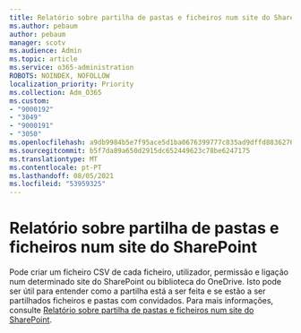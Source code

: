 ```yaml
---
title: Relatório sobre partilha de pastas e ficheiros num site do SharePoint
ms.author: pebaum
author: pebaum
manager: scotv
ms.audience: Admin
ms.topic: article
ms.service: o365-administration
ROBOTS: NOINDEX, NOFOLLOW
localization_priority: Priority
ms.collection: Adm_O365
ms.custom:
- "9000192"
- "3049"
- "9000191"
- "3050"
ms.openlocfilehash: a9db9984b5e7f95ace5d1ba0676399777c835ad9dffd8836276a07ed7e850262
ms.sourcegitcommit: b5f7da89a650d2915dc652449623c78be6247175
ms.translationtype: MT
ms.contentlocale: pt-PT
ms.lasthandoff: 08/05/2021
ms.locfileid: "53959325"
---
```

# <a name="report-on-file-and-folder-sharing-in-a-sharepoint-site"></a>Relatório sobre partilha de pastas e ficheiros num site do SharePoint

Pode criar um ficheiro CSV de cada ficheiro, utilizador, permissão e ligação num determinado site do SharePoint ou biblioteca do OneDrive. Isto pode ser útil para entender como a partilha está a ser feita e se estão a ser partilhados ficheiros e pastas com convidados. Para mais informações, consulte [Relatório sobre partilha de pastas e ficheiros num site do SharePoint](https://docs.microsoft.com/sharepoint/sharing-reports).

